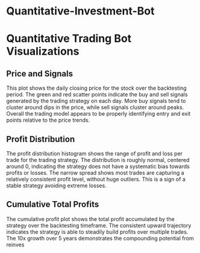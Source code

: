 # Quantitative-Investment-Bot

# Quantitative Trading Bot Visualizations 

## Price and Signals

This plot shows the daily closing price for the stock over the backtesting period. The green and red scatter points indicate the buy and sell signals generated by the trading strategy on each day. More buy signals tend to cluster around dips in the price, while sell signals cluster around peaks. Overall the trading model appears to be properly identifying entry and exit points relative to the price trends.

## Profit Distribution 

The profit distribution histogram shows the range of profit and loss per trade for the trading strategy. The distribution is roughly normal, centered around 0, indicating the strategy does not have a systematic bias towards profits or losses. The narrow spread shows most trades are capturing a relatively consistent profit level, without huge outliers. This is a sign of a stable strategy avoiding extreme losses.

## Cumulative Total Profits

The cumulative profit plot shows the total profit accumulated by the strategy over the backtesting timeframe. The consistent upward trajectory indicates the strategy is able to steadily build profits over multiple trades. The 10x growth over 5 years demonstrates the compounding potential from reinves
